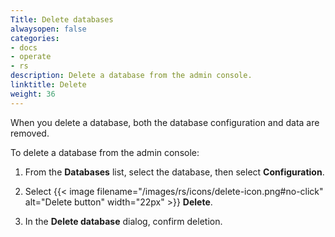 ```yaml
---
Title: Delete databases
alwaysopen: false
categories:
- docs
- operate
- rs
description: Delete a database from the admin console.
linktitle: Delete
weight: 36
---
```


When you delete a database, both the database configuration and data are removed.

To delete a database from the admin console:

1. From the **Databases** list, select the database, then select **Configuration**.

1. Select {{< image filename="/images/rs/icons/delete-icon.png#no-click" alt="Delete button" width="22px" >}} **Delete**.

1. In the **Delete database** dialog, confirm deletion.
